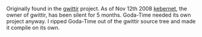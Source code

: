 Originally found in the [gwittir](http://code.google.com/p/gwittir/) project. As of Nov 12th 2008 [kebernet](http://code.google.com/u/kebernet/), the owner of gwittir, has been silent for 5 months.  Goda-Time needed its own project anyway.  I ripped Goda-Time out of the gwittir source tree and made it compile on its own.